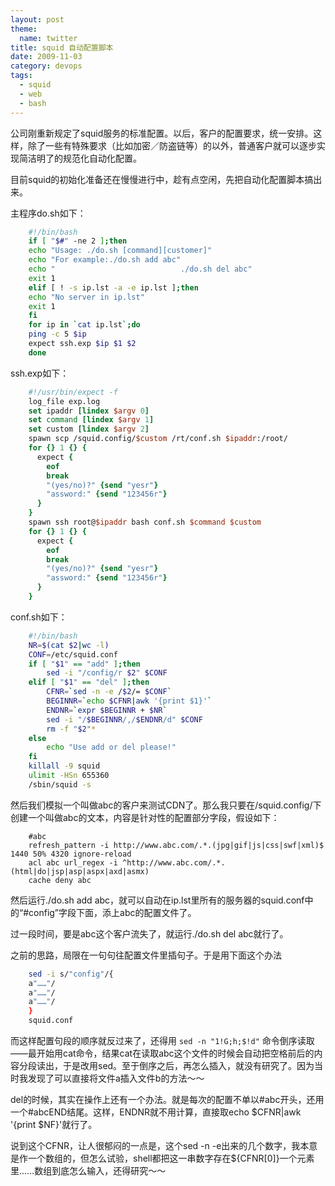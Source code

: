 ```yaml
---
layout: post
theme:
  name: twitter
title: squid 自动配置脚本
date: 2009-11-03
category: devops
tags:
  - squid
  - web
  - bash
---
```


公司刚重新规定了squid服务的标准配置。以后，客户的配置要求，统一安排。这样，除了一些有特殊要求（比如加密／防盗链等）的以外，普通客户就可以逐步实现简洁明了的规范化自动化配置。

目前squid的初始化准备还在慢慢进行中，趁有点空闲，先把自动化配置脚本搞出来。

主程序do.sh如下：

```bash
    #!/bin/bash
    if [ "$#" -ne 2 ];then
    echo "Usage: ./do.sh [command][customer]"
    echo "For example:./do.sh add abc"
    echo "                            ./do.sh del abc"
    exit 1
    elif [ ! -s ip.lst -a -e ip.lst ];then
    echo "No server in ip.lst"
    exit 1
    fi
    for ip in `cat ip.lst`;do
    ping -c 5 $ip
    expect ssh.exp $ip $1 $2
    done
```

ssh.exp如下：

```tcl
    #!/usr/bin/expect -f
    log_file exp.log
    set ipaddr [lindex $argv 0]
    set command [lindex $argv 1]
    set custom [lindex $argv 2]
    spawn scp /squid.config/$custom /rt/conf.sh $ipaddr:/root/
    for {} 1 {} {
      expect {
        eof
        break
        "(yes/no)?" {send "yesr"}
        "assword:" {send "123456r"}
      }
    }
    spawn ssh root@$ipaddr bash conf.sh $command $custom
    for {} 1 {} {
      expect {
        eof
        break
        "(yes/no)?" {send "yesr"}
        "assword:" {send "123456r"}
      }
    }
```

conf.sh如下：

```bash
    #!/bin/bash
    NR=$(cat $2|wc -l)
    CONF=/etc/squid.conf
    if [ "$1" == "add" ];then
        sed -i "/config/r $2" $CONF
    elif [ "$1" == "del" ];then
        CFNR=`sed -n -e /$2/= $CONF`
        BEGINNR=`echo $CFNR|awk '{print $1}'`
        ENDNR=`expr $BEGINNR + $NR`
        sed -i "/$BEGINNR/,/$ENDNR/d" $CONF
        rm -f "$2"*
    else
        echo "Use add or del please!"
    fi
    killall -9 squid
    ulimit -HSn 655360
    /sbin/squid -s
```

然后我们模拟一个叫做abc的客户来测试CDN了。那么我只要在/squid.config/下创建一个叫做abc的文本，内容是针对性的配置部分字段，假设如下：

```squid
    #abc
    refresh_pattern -i http://www.abc.com/.*.(jpg|gif|js|css|swf|xml)$ 1440 50% 4320 ignore-reload
    acl abc url_regex -i ^http://www.abc.com/.*.(html|do|jsp|asp|aspx|axd|asmx)
    cache deny abc
```

然后运行./do.sh add abc，就可以自动在ip.lst里所有的服务器的squid.conf中的“#config”字段下面，添上abc的配置文件了。

过一段时间，要是abc这个客户流失了，就运行./do.sh del abc就行了。

之前的思路，局限在一句句往配置文件里插句子。于是用下面这个办法

```bash
    sed -i s/"config"/{
    a"……"/
    a"……"/
    a"……"/
    }
    squid.conf
```

而这样配置句段的顺序就反过来了，还得用 `sed -n "1!G;h;$!d"` 命令倒序读取——最开始用cat命令，结果cat在读取abc这个文件的时候会自动把空格前后的内容分段读出，于是改用sed。至于倒序之后，再怎么插入，就没有研究了。因为当时我发现了可以直接将文件a插入文件b的方法～～

del的时候，其实在操作上还有一个办法。就是每次的配置不单以#abc开头，还用一个#abcEND结尾。这样，ENDNR就不用计算，直接取echo $CFNR|awk '{print $NF}'就行了。

说到这个CFNR，让人很郁闷的一点是，这个sed -n -e出来的几个数字，我本意是作一个数组的，但怎么试验，shell都把这一串数字存在${CFNR[0]}一个元素里……数组到底怎么输入，还得研究～～

